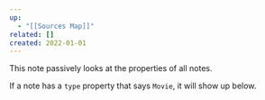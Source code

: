```yaml
---
up:
  - "[[Sources Map]]"
related: []
created: 2022-01-01
---
```

This note passively looks at the properties of all notes.

If a note has a `type` property that says `Movie`, it will show up below.
